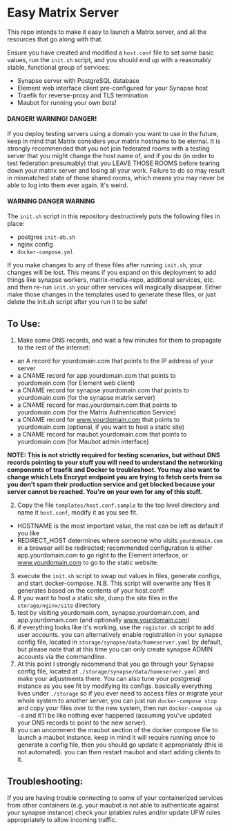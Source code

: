Easy Matrix Server
==================

This repo intends to make it easy to launch a Matrix server, and all the resources that go along with that.

Ensure you have created and modified a `host.conf` file to set some basic values, run the `init.sh` script, and you should end up with a reasonably stable, functional group of services:

  * Synapse server with PostgreSQL database
  * Element web interface client pre-configured for your Synapse host
  * Traefik for reverse-proxy and TLS termination
  * Maubot for running your own bots!

#### DANGER! WARNING! DANGER!

If you deploy testing servers using a domain you want to use in the future, keep in mind that Matrix considers your matrix hostname to be eternal. It is strongly recommended that you not join federated rooms with a testing server that you might change the host name of, and if you do (in order to test federation presumably) that you LEAVE THOSE ROOMS before tearing down your matrix server and losing all your work. Failure to do so may result in mismatched state of those shared rooms, which means you may never be able to log into them ever again. It's weird.

#### WARNING DANGER WARNING

The `init.sh` script in this repository destructively puts the following files in place:
  
  - postgres `init-db.sh`
  - nginx config
  - `docker-compose.yml`

If you make changes to any of these files after running `init.sh`, your changes will be lost. This means if you expand
on this deployment to add things like synapse workers, matrix-media-repo, additional services, etc. and then re-run
`init.sh` your other services will magically disappear. Either make those changes in the templates used to generate
these files, or just delete the init.sh script after you run it to be safe!

To Use:
-------

  1. Make some DNS records, and wait a few minutes for them to propagate to the rest of the internet:

  * an A record for yourdomain.com that points to the IP address of your server
  * a CNAME record for app.yourdomain.com that points to yourdomain.com (for Element web client)
  * a CNAME record for synapse.yourdomain.com that points to yourdomain.com (for the synapse matrix server)
  * a CNAME record for mas.yourdomain.com that points to yourdomain.com (for the Matrix Authentication Service)
  * a CNAME record for www.yourdomain.com that points to yourdomain.com (optional, if you want to host a static site)
  * a CNAME record for maubot.yourdomain.com that points to yourdomain.com (for Maubot admin interface)

  **NOTE: This is not strictly required for testing scenarios, but without DNS records pointing to your stuff you will need to understand the networking components of traefik and Docker to troubleshoot. You may also want to change which Lets Encrypt endpoint you are trying to fetch certs from so you don't spam their production service and get blocked because your server cannot be reached. You're on your own for any of this stuff.**

  2. Copy the file `templates/host.conf.sample` to the top level directory and name it `host.conf`, modify it as you see fit.

  * HOSTNAME is the most important value, the rest can be left as default if you like
  * REDIRECT_HOST determines where someone who visits `yourdomain.com` in a browser will be redirected; recommended configuration is either app.yourdomain.com to go right to the Element interface, or www.yourdomain.com to go to the static website.

  3. execute the `init.sh` script to swap out values in files, generate configs, and start docker-compose. N.B. This script will overwrite any files it generates based on the contents of your host.conf!
  4. If you want to host a static site, dump the site files in the `storage/nginx/site` directory
  5. test by visiting yourdomain.com, synapse.yourdomain.com, and app.yourdomain.com (and optionally www.yourdomain.com)
  6. if everything looks like it's working, use the `register.sh` script to add user accounts. you can alternatively enable registration in your synapse config file, located in `storage/synapse/data/homeserver.yaml` by default, but please note that at this time you can only create synapse ADMIN accounts via the commandline.
  7. At this point I strongly recommend that you go through your Synapse config file, located at
     `./storage/synapse/data/homeserver.yaml` and make your adjustments there. You can also tune your postgresql
     instance as you see fit by modifying its configs. basically everything lives under `./storage` so if you ever need
     to access files or migrate your whole system to another server, you can just run `docker-compose stop` and copy
     your files over to the new system, then run `docker-compose up -d` and it'll be like nothing ever happened
     (assuming you've updated your DNS records to point to the new server).
  8. you can uncomment the maubot section of the docker compose file to launch a maubot instance. keep in mind it will
     require running once to generate a config file, then you should go update it appropriately (this is not automated).
     you can then restart maubot and start adding clients to it.


Troubleshooting:
----------------

If you are having trouble connecting to some of your containerized services from other containers (e.g. your maubot is
not able to authenticate against your synapse instance) check your iptables rules and/or update UFW rules appropriately
to allow incoming traffic.
